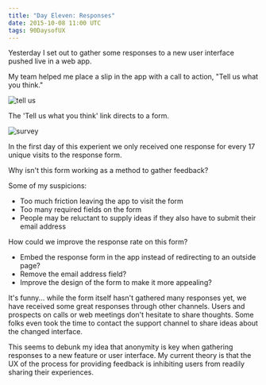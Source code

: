 ```yaml
---
title: "Day Eleven: Responses"
date: 2015-10-08 11:00 UTC
tags: 90DaysofUX
---
```


Yesterday I set out to gather some responses to a new user interface pushed live in a web app.

My team helped me place a slip in the app with a call to action, "Tell us what you think."

![tell us](/img/tellUswhatyouthink.png)

The 'Tell us what you think' link directs to a form.

![survey](/img/newUIsurvey.png)

In the first day of this experient we only received one response for every 17 unique visits to the response form.

Why isn't this form working as a method to gather feedback?

Some of my suspicions:

* Too much friction leaving the app to visit the form
* Too many required fields on the form
* People may be reluctant to supply ideas if they also have to submit their email address

How could we improve the response rate on this form?

* Embed the response form in the app instead of redirecting to an outside page?
* Remove the email address field?
* Improve the design of the form to make it more appealing?

It's funny... while the form itself hasn't gathered many responses yet, we have received some great responses through other channels. Users and prospects on calls or web meetings don't hesitate to share thoughts. Some folks even took the time to contact the support channel to share ideas about the changed interface.

This seems to debunk my idea that anonymity is key when gathering responses to a new feature or user interface. My current theory is that the UX of the process for providing feedback is inhibiting users from readily sharing their experiences.